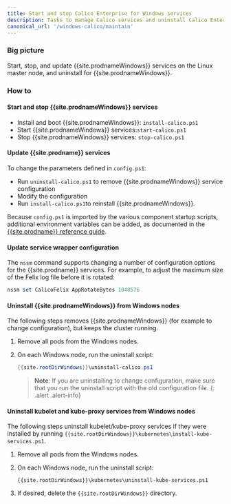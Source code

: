 ```yaml
---
title: Start and stop Calico Enterprise for Windows services
description: Tasks to manage Calico services and uninstall Calico Enterprise for Windows.
canonical_url: '/windows-calico/maintain'
---
```


### Big picture

Start, stop, and update {{site.prodnameWindows}} services on the Linux master node, and uninstall for {{site.prodnameWindows}}.

### How to

#### Start and stop {{site.prodnameWindows}} services

- Install and boot {{site.prodnameWindows}}: `install-calico.ps1`
- Start {{site.prodnameWindows}} services:`start-calico.ps1`
- Stop {{site.prodnameWindows}} services: `stop-calico.ps1`

#### Update {{site.prodname}} services

To change the parameters defined in `config.ps1`:

- Run `uninstall-calico.ps1` to remove {{site.prodnameWindows}} service configuration
- Modify the configuration
- Run `install-calico.ps1`to reinstall {{site.prodnameWindows}}.

Because `config.ps1` is imported by the various component startup scripts, additional environment variables can be added, as documented in the [{{site.prodname}} reference guide]({{site.baseurl}}/reference).

#### Update service wrapper configuration

The `nssm` command supports changing a number of configuration options for the {{site.prodname}} services. For example, to adjust the maximum size of the Felix log file before it is rotated:

```powershell
nssm set CalicoFelix AppRotateBytes 1048576
```

#### Uninstall {{site.prodnameWindows}} from Windows nodes

The following steps removes {{site.prodnameWindows}} (for example to change configuration), but keeps the cluster running.

1. Remove all pods from the Windows nodes.
1. On each Windows node, run the uninstall script:

   ```powershell
   {{site.rootDirWindows}}\uninstall-calico.ps1
   ```
   >**Note**: If you are uninstalling to change configuration, make sure that you run the uninstall script with the old configuration file.
   {: .alert .alert-info}

#### Uninstall kubelet and kube-proxy services from Windows nodes

The following steps uninstall kubelet/kube-proxy services if they were installed by running `{{site.rootDirWindows}}\kubernetes\install-kube-services.ps1`.

1. Remove all pods from the Windows nodes.
1. On each Windows node, run the uninstall script:
   ```
   {{site.rootDirWindows}}\kubernetes\uninstall-kube-services.ps1
   ```

1. If desired, delete the `{{site.rootDirWindows}}` directory.
